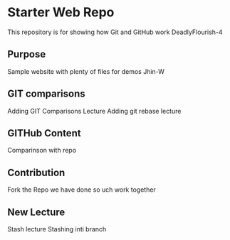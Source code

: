 # Starter Web Repo

This repository is for showing how Git and GitHub work
DeadlyFlourish-4

## Purpose

Sample website with plenty of files for demos
Jhin-W

## GIT comparisons
Adding GIT Comparisons Lecture
Adding git rebase lecture
## GITHub Content
Comparinson with repo

## Contribution
Fork the Repo
we have done so uch work together
## New Lecture
Stash lecture
Stashing inti branch
